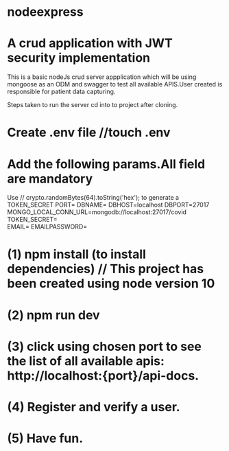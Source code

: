 # nodeexpress
# A crud application with JWT security implementation

This is a basic nodeJs crud server appplication which will be using mongoose as an ODM and swagger to test all available APIS.User created is responsible for patient data capturing.

Steps taken to run the server
cd into to project after cloning.
 # Create .env file //touch .env 
 # Add the following params.All field are mandatory 
 Use  // crypto.randomBytes(64).toString('hex'); to generate a TOKEN_SECRET
PORT=
DBNAME=
DBHOST=localhost
DBPORT=27017
MONGO_LOCAL_CONN_URL=mongodb://localhost:27017/covid
TOKEN_SECRET=  
EMAIL=
EMAILPASSWORD=


# (1) npm install (to install dependencies) // This project has been created using node version 10
# (2) npm run dev
# (3) click using chosen port to see the list of all available apis: http://localhost:{port}/api-docs.
# (4) Register and verify a user.
# (5) Have fun.
